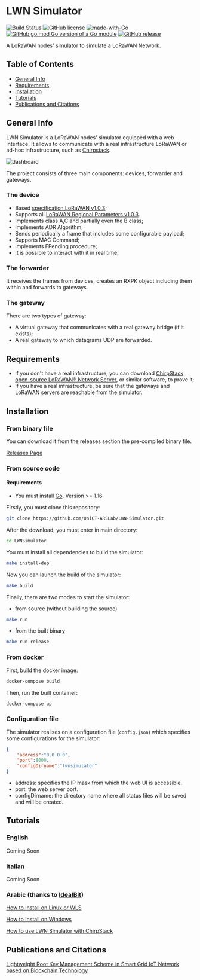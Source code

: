 # LWN Simulator
[![Build Status](https://www.travis-ci.com/UniCT-ARSLab/LWN-Simulator.svg?branch=main)](https://www.travis-ci.com/UniCT-ARSLab/LWN-Simulator)
[![GitHub license](https://img.shields.io/github/license/UniCT-ARSLab/LWN-Simulator)](https://github.com/UniCT-ARSLab/LWN-Simulator/blob/main/LICENSE.txt)
[![made-with-Go](https://img.shields.io/badge/Made%20with-Go-1f425f.svg)](https://golang.org)
[![GitHub go.mod Go version of a Go module](https://img.shields.io/github/go-mod/go-version/UniCT-ARSLab/LWN-Simulator.svg)](https://github.com/UniCT-ARSLab/LWN-Simulator)
[![GitHub release](https://img.shields.io/github/release/UniCT-ARSLab/LWN-Simulator.svg)](https://github.com/UniCT-ARSLab/LWN-Simulator/releases/)

A LoRaWAN nodes' simulator to simulate a LoRaWAN Network.

## Table of Contents
* [General Info](#general-info)
* [Requirements](#requirements)
* [Installation](#installation)
* [Tutorials](#tutorials)
* [Publications and Citations](#publications-and-citations)

## General Info
LWN Simulator is a LoRaWAN nodes' simulator equipped with a web interface. It allows to communicate with a real infrastructure LoRaWAN or ad-hoc infrastructure, such as [Chirpstack](https://www.chirpstack.io/).

![dashboard](./readme/dashboard.png)

The project consists of three main components: devices, forwarder and gateways. 

### The device
* Based [specification LoRaWAN v1.0.3](https://lora-alliance.org/resource_hub/lorawan-specification-v1-0-3/);
* Supports all [LoRaWAN Regional Parameters v1.0.3](https://lora-alliance.org/resource_hub/lorawan-regional-parameters-v1-0-3reva/).
* Implements class A,C and partially even the B class;
* Implements ADR Algorithm;
* Sends periodically a frame that includes some configurable payload;
* Supports MAC Command;
* Implements FPending procedure;
* It is possible to interact with it in real time;

### The forwarder
It receives the frames from devices, creates an RXPK object including them within and forwards to gateways.

### The gateway
There are two types of gateway:
* A virtual gateway that communicates with a real gateway bridge (if it exists);
* A real gateway to which datagrams UDP are forwarded.

## Requirements
* If you don't have a real infrastructure, you can download [ChirpStack open-source LoRaWAN® Network Server](https://www.chirpstack.io/project/), or similar software, to prove it;
* If you have a real infrastructure, be sure that the gateways and LoRaWAN servers are reachable from the simulator.


## Installation

### From binary file
You can download it from the releases section the pre-compiled binary file.

[Releases Page](https://github.com/UniCT-ARSLab/LWN-Simulator/releases) 

### From source code

#### Requirements
* You must install [Go](https://golang.org/ "Go website"). Version >= 1.16

Firstly, you must clone this repository:
```bash
git clone https://github.com/UniCT-ARSLab/LWN-Simulator.git
```
After the download, you must enter in main directory:

```bash
cd LWNSimulator
```
You must install all dependencies to build the simulator:
```bash
make install-dep
```
Now you can launch the build of the simulator:
```bash
make build
```

Finally, there are two modes to start the simulator:
* from source (without building the source)
```bash
make run
```
* from the built binary
```bash
make run-release
```

### From docker

First, build the docker image:
```bash
docker-compose build
```

Then, run the built container:
```bash
docker-compose up
```

### Configuration file
The simulator realises on a configuration file (`config.json`) which specifies some configurations for the simulator:

```json
{
    "address":"0.0.0.0",
    "port":8000,
    "configDirname":"lwnsimulator"
}
```

* address: specifies the IP mask from which the web UI is accessible.
* port: the web server port.
* configDirname: the directory name where all status files will be saved and will be created.

## Tutorials

### English
Coming Soon

### Italian
Coming Soon

### Arabic (thanks to [IdealBit](https://www.youtube.com/@IdealBit365))
[How to Install on Linux or WLS](https://www.youtube.com/watch?v=TEZcyVdanYE)

[How to Install on Windows](https://www.youtube.com/watch?v=BbemBm3Lzvo)

[How to use LWN Simulator with ChirpStack](https://www.youtube.com/watch?v=OpQkb00gfjs)

## Publications and Citations

[Lightweight Root Key Management Scheme in Smart Grid IoT Network based on Blockchain Technology](https://www.researchsquare.com/article/rs-3330383/v1)
